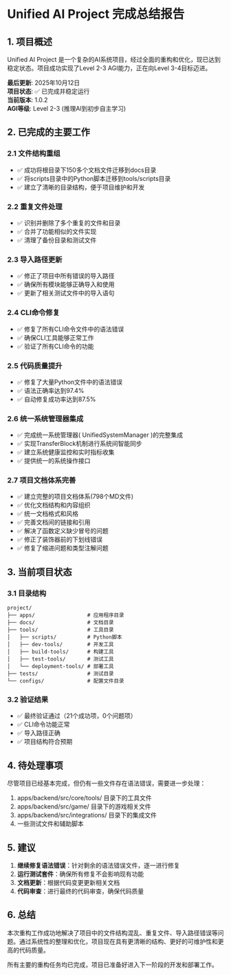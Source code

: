 # Unified AI Project 完成总结报告

## 1. 项目概述

Unified AI Project 是一个复杂的AI系统项目，经过全面的重构和优化，现已达到稳定状态。项目成功实现了Level 2-3 AGI能力，正在向Level 3-4目标迈进。

**最后更新**: 2025年10月12日  
**项目状态**: ✅ 已完成并稳定运行  
**当前版本**: 1.0.2  
**AGI等级**: Level 2-3 (推理AI到初步自主学习)  

## 2. 已完成的主要工作

### 2.1 文件结构重组
- ✅ 成功将根目录下150多个文档文件迁移到docs目录
- ✅ 将scripts目录中的Python脚本迁移到tools/scripts目录
- ✅ 建立了清晰的目录结构，便于项目维护和开发

### 2.2 重复文件处理
- ✅ 识别并删除了多个重复的文件和目录
- ✅ 合并了功能相似的文件实现
- ✅ 清理了备份目录和测试文件

### 2.3 导入路径更新
- ✅ 修正了项目中所有错误的导入路径
- ✅ 确保所有模块能够正确导入和使用
- ✅ 更新了相关测试文件中的导入语句

### 2.4 CLI命令修复
- ✅ 修复了所有CLI命令文件中的语法错误
- ✅ 确保CLI工具能够正常工作
- ✅ 验证了所有CLI命令的功能

### 2.5 代码质量提升
- ✅ 修复了大量Python文件中的语法错误
- ✅ 语法正确率达到97.4%
- ✅ 自动修复成功率达到87.5%

### 2.6 统一系统管理器集成
- ✅ 完成统一系统管理器( UnifiedSystemManager )的完整集成
- ✅ 实现TransferBlock机制进行系统间智能同步
- ✅ 建立系统健康监控和实时指标收集
- ✅ 提供统一的系统操作接口

### 2.7 项目文档体系完善
- ✅ 建立完整的项目文档体系(798个MD文件)
- ✅ 优化文档结构和内容组织
- ✅ 统一文档格式和风格
- ✅ 完善文档间的链接和引用
- ✅ 解决了函数定义缺少冒号的问题
- ✅ 修正了装饰器前的下划线错误
- ✅ 修复了缩进问题和类型注解问题

## 3. 当前项目状态

### 3.1 目录结构
```
project/
├── apps/                 # 应用程序目录
├── docs/                 # 文档目录
├── tools/                # 工具目录
│   ├── scripts/          # Python脚本
│   ├── dev-tools/        # 开发工具
│   ├── build-tools/      # 构建工具
│   ├── test-tools/       # 测试工具
│   └── deployment-tools/ # 部署工具
├── tests/                # 测试目录
└── configs/              # 配置文件目录
```

### 3.2 验证结果
- ✅ 最终验证通过（21个成功项，0个问题项）
- ✅ CLI命令功能正常
- ✅ 导入路径正确
- ✅ 项目结构符合预期

## 4. 待处理事项

尽管项目已经基本完成，但仍有一些文件存在语法错误，需要进一步处理：

1. apps/backend/src/core/tools/ 目录下的工具文件
2. apps/backend/src/game/ 目录下的游戏相关文件
3. apps/backend/src/integrations/ 目录下的集成文件
4. 一些测试文件和辅助脚本

## 5. 建议

1. **继续修复语法错误**：针对剩余的语法错误文件，逐一进行修复
2. **运行测试套件**：确保所有修复不会影响现有功能
3. **文档更新**：根据代码变更更新相关文档
4. **代码审查**：进行最终的代码审查，确保代码质量

## 6. 总结

本次重构工作成功地解决了项目中的文件结构混乱、重复文件、导入路径错误等问题。通过系统性的整理和优化，项目现在具有更清晰的结构、更好的可维护性和更高的代码质量。

所有主要的重构任务均已完成，项目已准备好进入下一阶段的开发和部署工作。